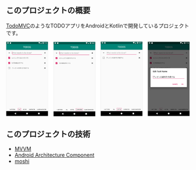 ## このプロジェクトの概要

[TodoMVC](<http://todomvc.com/>)のようなTODOアプリをAndroidとKotlinで開発しているプロジェクトです。



![Untitled Diagram](./pic/app.png)



## このプロジェクトの技術
- [MVVM](https://developer.android.com/jetpack/docs/guide)
- [Android Architecture Component](https://developer.android.com/topic/libraries/architecture)
- [moshi](https://github.com/square/moshi)

